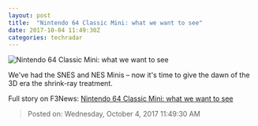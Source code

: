 ```yaml
---
layout: post
title:  "Nintendo 64 Classic Mini: what we want to see"
date: 2017-10-04 11:49:30Z
categories: techradar
---
```


![Nintendo 64 Classic Mini: what we want to see](http://cdn.mos.cms.futurecdn.net/696c8efa480512a32ef70b336526aaa2-1200-80.jpg)

We've had the SNES and NES Minis – now it's time to give the dawn of the 3D era the shrink-ray treatment.


Full story on F3News: [Nintendo 64 Classic Mini: what we want to see](http://www.f3nws.com/n/jEpPXG)

> Posted on: Wednesday, October 4, 2017 11:49:30 AM
